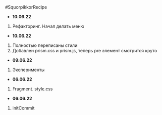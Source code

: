 #SquorpikkorRecipe

* <b>10.06.22</b>
1. Рефакторинг. Начал делать меню  
* <b>10.06.22</b>
1. Полностью переписаны стили
2. Добавлен prism.css и prism.js, теперь pre элемент смотрится круто
* <b>09.06.22</b>
1. Эксперименты
* <b>06.06.22</b>
1. Fragment. style.css
* <b>06.06.22</b>
1. initCommit







